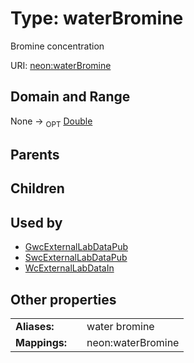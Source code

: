 
# Type: waterBromine


Bromine concentration

URI: [neon:waterBromine](https://data.neonscience.org/waterBromine)


## Domain and Range

None ->  <sub>OPT</sub> [Double](types/Double.md)

## Parents


## Children


## Used by

 * [GwcExternalLabDataPub](GwcExternalLabDataPub.md)
 * [SwcExternalLabDataPub](SwcExternalLabDataPub.md)
 * [WcExternalLabDataIn](WcExternalLabDataIn.md)

## Other properties

|  |  |  |
| --- | --- | --- |
| **Aliases:** | | water bromine |
| **Mappings:** | | neon:waterBromine |

